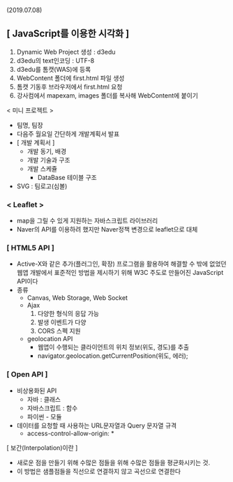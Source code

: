 (2019.07.08)

## [ JavaScript를 이용한 시각화 ]

1. Dynamic Web Project 생성 : d3edu
2. d3edu의 text인코딩 : UTF-8
3. d3edu를 톰캣(WAS)에 등록
4. WebContent 폴더에 first.html 파일 생성
5. 톰캣 기동후 브라우저에서  first.html 요청
6. 강사컴에서 mapexam, images 폴더를 복사해 WebContent에 붙이기

< 미니 프로젝트 >

- 팀명, 팀장
- 다음주 월요일 간단하게 개발계획서 발표
- [ 개발 계획서 ]
  - 개발 동기, 배경
  - 개발 기술과 구조
  - 개발 스케쥴
    - DataBase 테이블 구조
- SVG : 팀로고(심볼)

### < Leaflet >

- map을 그릴 수 있게 지원하는 자바스크립트 라이브러리 
- Naver의 API를 이용하려 했지만 Naver정책 변경으로 leaflet으로 대체

### [ HTML5 API ]

- Active-X와 같은 추가(플러그인, 확장) 프로그램을 활용하여 해결할 수 밖에 없었던 웹앱 개발에서 표준적인 방법을 제시하기 위해 W3C 주도로 만들어진 JavaScript API이다
- 종류
  - Canvas, Web Storage, Web Socket
  - Ajax
    1. 다양한 형식의 응답 가능
    2. 발생 이벤트가 다양
    3. CORS 스펙 지원
  - geolocation API
    - 웹앱이 수행되는 클라이언트의 위치 정보(위도, 경도)를 추출
    - navigator.geolocation.getCurrentPosition(위도, 에러);

### [ Open API ]

- 비상용화된 API
  - 자바 : 클래스
  - 자바스크립트 : 함수
  - 파이썬  - 모듈
- 데이터를 요청할 때 사용하는 URL문자열과 Query 문자열 규격
  - access-control-allow-origin: *

[ 보간(Interpolation)이란 ]

- 새로운 점을 만들기 위해 수많은 점들을 위해 수많은 점들을 평균화시키는 것.
- 이 방법은 샘플점들을 직선으로 연결하지 않고 곡선으로 연결한다
